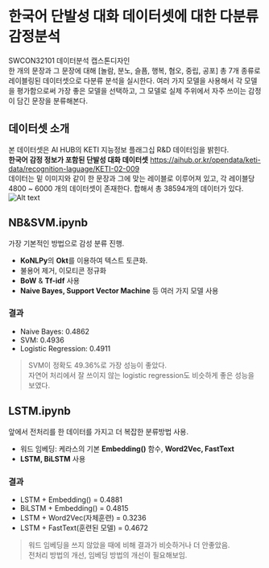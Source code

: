 # 한국어 단발성 대화 데이터셋에 대한 다분류 감정분석
SWCON32101 데이터분석 캡스톤디자인   
한 개의 문장과 그 문장에 대해 [놀람, 분노, 슬픔, 행복, 혐오, 중립, 공포] 총 7개 종류로 레이블링된 데이터셋으로 다분류 분석을 실시한다. 여러 가지 모델을 사용해서 각 모델을 평가함으로써 가장 좋은 모델을 선택하고, 그 모델로 실제 주위에서 자주 쓰이는 감정이 담긴 문장을 분류해본다.

## 데이터셋 소개
본 데이터셋은 AI HUB의 KETI 지능정보 플래그십 R&D 데이터임을 밝힌다.     
**한국어 감정 정보가 포함된 단발성 대화 데이터셋** https://aihub.or.kr/opendata/keti-data/recognition-laguage/KETI-02-009   
데이터는 밑 이미지와 같이 한 문장과 그에 맞는 레이블로 이루어져 있고, 각 레이블당 4800 ~ 6000 개의 데이터셋이 존재한다. 합해서 총 38594개의 데이터가 있다.     
![Alt text](https://aihub.or.kr/sites/default/files/2019-12/%ED%95%9C%EA%B5%AD%EC%96%B4%20%EA%B0%90%EC%A0%95%20%EC%A0%95%EB%B3%B4%EA%B0%80%20%ED%8F%AC%ED%95%A8%EB%90%9C%20%EB%8B%A8%EB%B0%9C%EC%84%B1%20%EB%8C%80%ED%99%94%20%EB%8D%B0%EC%9D%B4%ED%84%B0%EC%85%8B.png "예시 데이터")

## NB&SVM.ipynb
가장 기본적인 방법으로 감성 분류 진행. 
* **KoNLPy**의 **Okt**를 이용하여 텍스트 토큰화. 
* 불용어 제거, 이모티콘 정규화
* **BoW** & **Tf-idf** 사용
* **Naive Bayes, Support Vector Machine** 등 여러 가지 모델 사용
### 결과
* Naive Bayes: 0.4862
* SVM: 0.4936
* Logistic Regression: 0.4911   
> SVM이 정확도 49.36%로 가장 성능이 좋았다.    
자연어 처리에서 잘 쓰이지 않는 logistic regression도 비슷하게 좋은 성능을 보였다. 

## LSTM.ipynb
앞에서 전처리를 한 데이터를 가지고 더 복잡한 분류방법 사용. 
* 워드 임베딩: 케라스의 기본 **Embedding()** 함수, **Word2Vec, FastText**
* **LSTM, BiLSTM** 사용
### 결과
* LSTM + Embedding() = 0.4881
* BiLSTM + Embedding() = 0.4815
* LSTM + Word2Vec(자체훈련) = 0.3236
* LSTM + FastText(훈련된 모델) = 0.4672      
> 워드 임베딩을 쓰지 않았을 때에 비해 결과가 비슷하거나 더 안좋았음.    
전처리 방법의 개선, 임베딩 방법의 개선이 필요해보임.    
